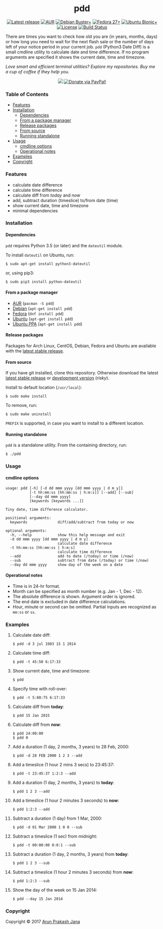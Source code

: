 <h1 align="center">pdd</h1>

<p align="center">
<a href="https://github.com/jarun/pdd/releases/latest"><img src="https://img.shields.io/github/release/jarun/pdd.svg?maxAge=600" alt="Latest release" /></a>
<a href="https://aur.archlinux.org/packages/pdd"><img src="https://img.shields.io/aur/version/pdd.svg?maxAge=600" alt="AUR" /></a>
<a href="https://packages.debian.org/search?keywords=pdd&searchon=names&exact=1"><img src="https://img.shields.io/badge/debian-10+-blue.svg?maxAge=2592000" alt="Debian Buster+" /></a>
<a href="https://apps.fedoraproject.org/packages/pdd"><img src="https://img.shields.io/badge/fedora-27+-blue.svg?maxAge=2592000" alt="Fedora 27+" /></a>
<a href="https://packages.ubuntu.com/search?keywords=pdd&searchon=names&exact=1"><img src="https://img.shields.io/badge/ubuntu-18.04+-blue.svg?maxAge=2592000" alt="Ubuntu Bionic+" /></a>
<a href="https://github.com/jarun/pdd/blob/master/LICENSE"><img src="https://img.shields.io/badge/license-GPLv3-yellow.svg?maxAge=2592000" alt="License" /></a>
<a href="https://travis-ci.org/jarun/pdd"><img src="https://travis-ci.org/jarun/pdd.svg?branch=master" alt="Build Status" /></a>
</p>

There are times you want to check how old you are (in years, months, days) or how long you need to wait for the next flash sale or the number of days left of your notice period in your current job. `pdd` (Python3 Date Diff) is a small cmdline utility to calculate date and time difference. If no program arguments are specified it shows the current date, time and timezone.

*Love smart and efficient terminal utilities? Explore my repositories. Buy me a cup of coffee if they help you.*

<p align="center">
<a href="https://saythanks.io/to/jarun"><img src="https://img.shields.io/badge/say-thanks!-ff69b4.svg" /></a>
<a href="https://www.paypal.com/cgi-bin/webscr?cmd=_s-xclick&hosted_button_id=RMLTQ76JSXJ4Q"><img src="https://img.shields.io/badge/PayPal-donate-green.svg" alt="Donate via PayPal!" /></a>
</p>

### Table of Contents

- [Features](#features)
- [Installation](#installation)
  - [Dependencies](#dependencies)
  - [From a package manager](#from-a-package-manager)
  - [Release packages](#release-packages)
  - [From source](#from-source)
  - [Running standalone](#running-standalone)
- [Usage](#usage)
  - [cmdline options](#cmdline-options)
  - [Operational notes](#operational-notes)
- [Examples](#examples)
- [Copyright](#copyright)

### Features

- calculate date difference
- calculate time difference
- calculate diff from *today* and *now*
- add, subtract duration (timeslice) to/from date (time)
- show current date, time and timezone
- minimal dependencies

### Installation

#### Dependencies

`pdd` requires Python 3.5 (or later) and the `dateutil` module.

To install `dateutil` on Ubuntu, run:

    $ sudo apt-get install python3-dateutil

or, using pip3:

    $ sudo pip3 install python-dateutil

#### From a package manager

- [AUR](https://aur.archlinux.org/packages/pdd/) (`pacman -S pdd`)
- [Debian](https://packages.debian.org/search?keywords=pdd&searchon=names&exact=1) (`apt-get install pdd`)
- [Fedora](https://apps.fedoraproject.org/packages/pdd) (`dnf install pdd`)
- [Ubuntu](https://packages.ubuntu.com/search?keywords=pdd&searchon=names&exact=1) (`apt-get install pdd`)
- [Ubuntu PPA](https://launchpad.net/~twodopeshaggy/+archive/ubuntu/jarun/) (`apt-get install pdd`)

#### Release packages

Packages for Arch Linux, CentOS, Debian, Fedora and Ubuntu are available with the [latest stable release](https://github.com/jarun/pdd/releases/latest).

#### From source

If you have git installed, clone this repository. Otherwise download the latest [latest stable release](https://github.com/jarun/pdd/releases/latest) or [development version](https://github.com/jarun/pdd/archive/master.zip) (*risky*).

Install to default location (`/usr/local`):

    $ sudo make install

To remove, run:

    $ sudo make uninstall

`PREFIX` is supported, in case you want to install to a different location.

#### Running standalone

`pdd` is a standalone utility. From the containing directory, run:

    $ ./pdd

### Usage

#### cmdline options

```
usage: pdd [-h] [-d dd mmm yyyy [dd mmm yyyy | d m y]]
           [-t hh:mm:ss [hh:mm:ss | h:m:s]] [--add] [--sub]
           [--day dd mmm yyyy]
           [keywords [keywords ...]]

Tiny date, time difference calculator.

positional arguments:
  keywords              diff/add/subtract from today or now

optional arguments:
  -h, --help            show this help message and exit
  -d dd mmm yyyy [dd mmm yyyy | d m y]
                        calculate date difference
  -t hh:mm:ss [hh:mm:ss | h:m:s]
                        calculate time difference
  --add                 add to date (/today) or time (/now)
  --sub                 subtract from date (/today) or time (/now)
  --day dd mmm yyyy     show day of the week on a date
```

#### Operational notes

- Time is in 24-hr format.
- Month can be specified as month number (e.g. Jan - 1, Dec - 12).
- The absolute difference is shown. Argument order is ignored.
- The end date is excluded in date difference calculations.
- Hour, minute or second can be omitted. Partial inputs are recognized as `mm:ss` or `ss`.

### Examples

1. Calculate date diff:

       $ pdd -d 3 jul 1983 15 1 2014

2. Calculate time diff:

       $ pdd -t 45:50 6:17:33

3. Show current date, time and timezone:

       $ pdd

4. Specify time with roll-over:

       $ pdd -t 5:80:75 6:17:33

5. Calculate diff from **today**:

       $ pdd 15 Jan 2015

6. Calculate diff from **now**:

       $ pdd 24:00:00
       $ pdd 0

7. Add a duration (1 day, 2 months, 3 years) to 28 Feb, 2000:

       $ pdd -d 28 FEB 2000 1 2 3 --add

8. Add a timeslice (1 hour 2 mins 3 secs) to 23:45:37:

       $ pdd -t 23:45:37 1:2:3 --add

9. Add a duration (1 day, 2 months, 3 years) to **today**:

       $ pdd 1 2 3 --add

10. Add a timeslice (1 hour 2 minutes 3 seconds) to **now**:

        $ pdd 1:2:3 --add

11. Subtract a duration (1 day) from 1 Mar, 2000:

        $ pdd -d 01 Mar 2000 1 0 0 --sub

12. Subtract a timeslice (1 sec) from midnight:

        $ pdd -t 00:00:00 0:0:1 --sub

13. Subtract a duration (1 day, 2 months, 3 years) from **today**:

        $ pdd 1 2 3 --sub

14. Subtract a timeslice (1 hour 2 minutes 3 seconds) from **now**:

        $ pdd 1:2:3 --sub

15. Show the day of the week on 15 Jan 2014:

        $ pdd --day 15 Jan 2014

### Copyright

Copyright © 2017 [Arun Prakash Jana](https://github.com/jarun)
